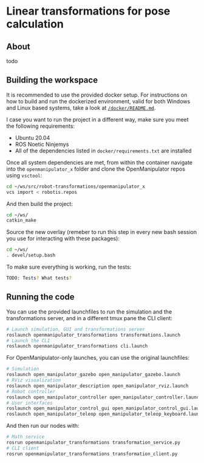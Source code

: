 # Linear transformations for pose calculation

## About

todo

## Building the workspace

It is recommended to use the provided docker setup. For instructions on how to build and run the dockerized environment, valid for both Windows and Linux based systems, take a look at [`/docker/README.md`](https://github.com/b-Tomas/robot-kinematics/blob/main/docker/README.md).

I case you want to run the project in a different way, make sure you meet the following requirements:
* Ubuntu 20.04
* ROS Noetic Ninjemys
* All of the dependencies listed in `docker/requirements.txt` are installed

Once all system dependencies are met, from within the container navigate into the `openmanipulator_x` folder and clone the OpenManipulator repos using `vsctool`:

```sh
cd ~/ws/src/robot-transformations/openmanipulator_x
vcs import < robotis.repos
```

And then build the project:

```sh
cd ~/ws/
catkin_make
```

Source the new overlay (remeber to run this step in every new bash session you use for interacting with these packages):

```sh
cd ~/ws/
. devel/setup.bash
```

To make sure everything is working, run the tests:

```sh
TODO: Tests? What tests?
```

## Running the code

You can use the provided launchfiles to run the simulation and the transformations server, and in a different tmux pane the CLI client:
```sh
# Launch simulation, GUI and transformations server
roslaunch openmanipulator_transformations transformations.launch
# Launch the CLI
roslaunch openmanipulator_transformations cli.launch
```

For OpenManipulator-only launches, you can use the original launchfiles:

```sh
# Simulation
roslaunch open_manipulator_gazebo open_manipulator_gazebo.launch
# RViz visualization
roslaunch open_manipulator_description open_manipulator_rviz.launch
# Robot controller
roslaunch open_manipulator_controller open_manipulator_controller.launch use_platform:=false # Optional: use_moveit:=true
# User interfaces
roslaunch open_manipulator_control_gui open_manipulator_control_gui.launch
roslaunch open_manipulator_teleop open_manipulator_teleop_keyboard.launch
```

And then run our nodes with:

```sh
# Math service
rosrun openmanipulator_transformations transformation_service.py
# CLI client
rosrun openmanipulator_transformations transformation_client.py
```
